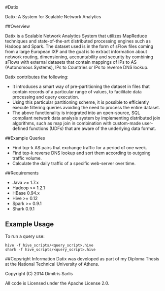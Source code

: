 #Datix

Datix: A System for Scalable Network Analytics

##Overview

Datix is a Scalable Network Analytics System that utilizes MapReduce techniques and state-of-the-art distributed processing engines such as Hadoop and Spark. The dataset used is in the form of sFlow files coming from a large European IXP and the goal is to extract information about network routing, dimensioning, accountability and security by combining sFlows with external datasets that contain mappings of IPs to AS (Autonomous Systems), IPs to Countries or IPs to reverse DNS lookup.

Datix contributes the following:
* It introduces a smart way of pre-partitioning the dataset in files that contain records of a particular range of values, to facilitate data processing and query execution.
* Using this particular partitioning scheme, it is possible to efficiently execute filtering queries avoiding the need to process the entire dataset.
* The above functionality is integrated into an open-source, SQL compliant network data analysis system by implementing distributed join algorithms, such as map join in combination with custom-made user-defined functions (UDFs) that are aware of the underlying data format.

##Example Queries

* Find top-k AS pairs that exchange traffic for a period of one week.
* Find top-k reverse DNS lookup and sort them according to outgoing traffic volume.
* Calculate the daily traffic of a specific web-server over time.

##Requirements

* Java >= 1.7.x
* Hadoop >= 1.2.1
* HBase 0.94.x
* Hive >= 0.12
* Spark >= 0.9.1
* Shark 0.9.1

## Example Usage
To run a query use:
```
hive -f hive_scripts/<query_script>.hive
shark -f hive_scripts/<query_script>.hive
```

##Copyright Information
Datix was developed as part of my Diploma Thesis at the National Technical University of Athens.

Copyright (C) 2014 Dimitris Sarlis

All code is Licensed under the Apache License 2.0.
